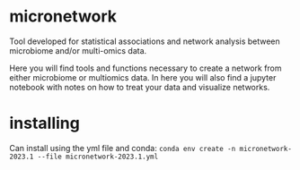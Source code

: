 #  micronetwork
Tool developed for statistical associations and network analysis between microbiome and/or multi-omics data.


Here you will find tools and functions necessary to create a network from either
microbiome or multiomics data. In here you will also find a jupyter notebook with
notes on how to treat your data and visualize networks.


# installing
Can install using the yml file and conda:
`conda env create -n micronetwork-2023.1 --file micronetwork-2023.1.yml`

